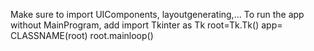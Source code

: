 Make sure to import UIComponents, layoutgenerating,...
To run the app without MainProgram, add
import Tkinter as Tk
root=Tk.Tk()
app= CLASSNAME(root)
root.mainloop()
